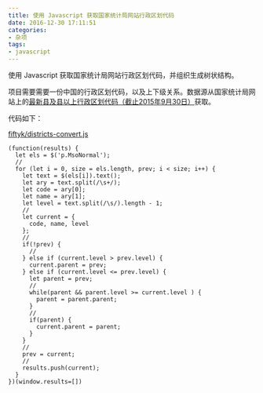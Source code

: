 ```yaml
---
title: 使用 Javascript 获取国家统计局网站行政区划代码
date: 2016-12-30 17:11:51
categories:
- 杂项
tags:
- javascript
---
```

使用 Javascript 获取国家统计局网站行政区划代码，并组织生成树状结构。
<!-- more -->

项目需要需要一份中国的行政区划代码，以及上下级关系。数据源从国家统计局网站上的[最新县及县以上行政区划代码（截止2015年9月30日）](http://www.stats.gov.cn/tjsj/tjbz/xzqhdm/201608/t20160809_1386477.html)获取。

代码如下：

[fiftyk/districts-convert.js](https://gist.github.com/fiftyk/71a3b5949511cf6320939e7115aa6645)

```
(function(results) {
  let els = $('p.MsoNormal');
  //
  for (let i = 0, size = els.length, prev; i < size; i++) {
    let text = $(els[i]).text();
    let ary = text.split(/\s+/);
    let code = ary[0];
    let name = ary[1];
    let level = text.split(/\s/).length - 1;
    //
    let current = {
      code, name, level
    };
    //
    if(!prev) {
      //
    } else if (current.level > prev.level) {
      current.parent = prev;
    } else if (current.level <= prev.level) {
      let parent = prev;
      //
      while(parent && parent.level >= current.level ) {
        parent = parent.parent;
      }
      //
      if(parent) {
        current.parent = parent;
      }
    }
    //
    prev = current;
    //
    results.push(current);
  }
})(window.results=[])
```